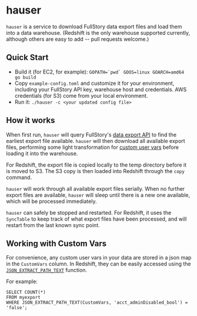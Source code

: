 # hauser

`hauser` is a service to download FullStory data export files and load them into a data warehouse. (Redshift is the only warehouse supported currently, although others are easy to add -- pull requests welcome.)

## Quick Start

* Build it (for EC2, for example): ``GOPATH=`pwd` GOOS=linux GOARCH=amd64 go build ``
* Copy `example-config.toml` and customize it for your environment, including your FullStory API key, warehouse host and credentials. AWS credentials (for S3) come from your local environment.
* Run it: `./hauser -c <your updated config file>`

## How it works
When first run, `hauser` will query FullStory's [data export API](http://help.fullstory.com/develop-rest) to find the earliest export file available. `hauser` will then download all available export files, performing some light transformation for [custom user vars](http://help.fullstory.com/develop-js/setuservars?from_search=17717406) before loading it into the warehouse.

For Redshift, the export file is copied locally to the temp directory before it is moved to S3. The S3 copy is then loaded into Redshift through the `copy` command.

`hauser` will work through all available export files serially. When no further export files are available, `hauser` will sleep until there is a new one available, which will be processed immediately.

`hauser` can safely be stopped and restarted. For Redshift, it uses the `SyncTable` to keep track of what export files have been processed, and will restart from the last known sync point.

## Working with Custom Vars
For convenience, any custom user vars in your data are stored in a json map in the `CustomVars` column. In Redshift, they can be easily accessed using the [`JSON_EXTRACT_PATH_TEXT`](http://docs.aws.amazon.com/redshift/latest/dg/JSON_EXTRACT_PATH_TEXT.html) function.

For example:
```
SELECT COUNT(*)
FROM myexport
WHERE JSON_EXTRACT_PATH_TEXT(CustomVars, 'acct_adminDisabled_bool') = 'false';
```
